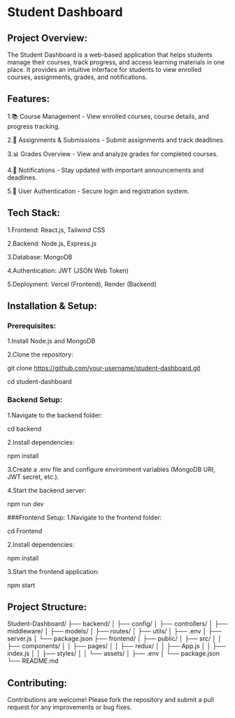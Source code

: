 # Student Dashboard

## Project Overview:
The Student Dashboard is a web-based application that helps students manage their courses, track progress, and access learning materials in one place. It provides an intuitive interface for students to view enrolled courses, assignments, grades, and notifications.

## Features:
1.📚 Course Management - View enrolled courses, course details, and progress tracking.

2.📝 Assignments & Submissions - Submit assignments and track deadlines.

3.📊 Grades Overview - View and analyze grades for completed courses.

4.🔔 Notifications - Stay updated with important announcements and deadlines.

5.👤 User Authentication - Secure login and registration system.

## Tech Stack:
1.Frontend: React.js, Tailwind CSS

2.Backend: Node.js, Express.js

3.Database: MongoDB

4.Authentication: JWT (JSON Web Token)

5.Deployment: Vercel (Frontend), Render (Backend)

## Installation & Setup:
### Prerequisites:
1.Install Node.js and MongoDB

2.Clone the repository:

git clone https://github.com/your-username/student-dashboard.git

cd student-dashboard


### Backend Setup:

1.Navigate to the backend folder:

cd backend

2.Install dependencies:

npm install

3.Create a .env file and configure environment variables (MongoDB URI, JWT secret, etc.).

4.Start the backend server:

npm run dev

###Frontend Setup:
1.Navigate to the frontend folder:

cd Frontend

2.Install dependencies:

npm install

3.Start the frontend application:

npm start

## Project Structure:

Student-Dashboard/
├── backend/
│   ├── config/
│   ├── controllers/
│   ├── middleware/
│   ├── models/
│   ├── routes/
│   ├── utils/
│   ├── .env
│   ├── server.js
│   └── package.json
├── frontend/
│   ├── public/
│   ├── src/
│   │   ├── components/
│   │   ├── pages/
│   │   ├── redux/
│   │   ├── App.js
│   │   ├── index.js
│   │   ├── styles/
│   │   └── assets/
│   ├── .env
│   └── package.json
└── README.md

## Contributing:

Contributions are welcome! Please fork the repository and submit a pull request for any improvements or bug fixes.
